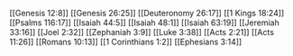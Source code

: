 [[Genesis 12:8]]
[[Genesis 26:25]]
[[Deuteronomy 26:17]]
[[1 Kings 18:24]]
[[Psalms 116:17]]
[[Isaiah 44:5]]
[[Isaiah 48:1]]
[[Isaiah 63:19]]
[[Jeremiah 33:16]]
[[Joel 2:32]]
[[Zephaniah 3:9]]
[[Luke 3:38]]
[[Acts 2:21]]
[[Acts 11:26]]
[[Romans 10:13]]
[[1 Corinthians 1:2]]
[[Ephesians 3:14]]
